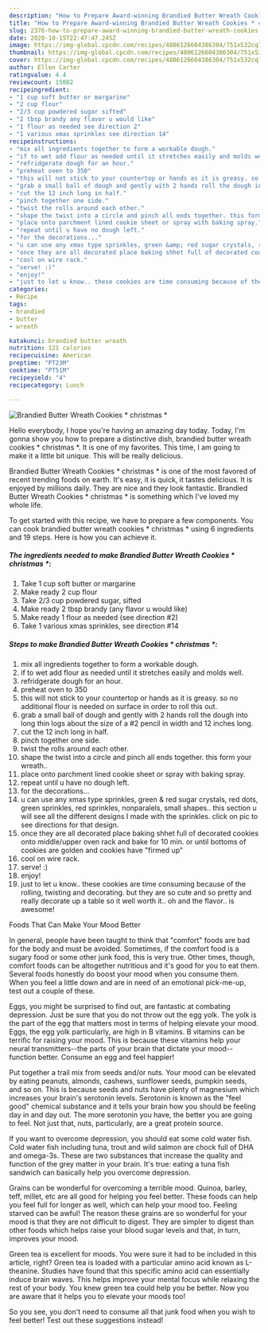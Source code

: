 ```yaml
---
description: "How to Prepare Award-winning Brandied Butter Wreath Cookies * christmas *"
title: "How to Prepare Award-winning Brandied Butter Wreath Cookies * christmas *"
slug: 2376-how-to-prepare-award-winning-brandied-butter-wreath-cookies-christmas
date: 2020-10-15T22:47:47.245Z
image: https://img-global.cpcdn.com/recipes/4806126604386304/751x532cq70/brandied-butter-wreath-cookies-christmas-recipe-main-photo.jpg
thumbnail: https://img-global.cpcdn.com/recipes/4806126604386304/751x532cq70/brandied-butter-wreath-cookies-christmas-recipe-main-photo.jpg
cover: https://img-global.cpcdn.com/recipes/4806126604386304/751x532cq70/brandied-butter-wreath-cookies-christmas-recipe-main-photo.jpg
author: Ellen Carter
ratingvalue: 4.4
reviewcount: 15082
recipeingredient:
- "1 cup soft butter or margarine"
- "2 cup flour"
- "2/3 cup powdered sugar sifted"
- "2 tbsp brandy any flavor u would like"
- "1 flour as needed see direction 2"
- "1 various xmas sprinkles see direction 14"
recipeinstructions:
- "mix all ingredients together to form a workable dough."
- "if to wet add flour as needed until it stretches easily and molds well."
- "refridgerate dough for an hour."
- "preheat oven to 350"
- "this will not stick to your countertop or hands as it is greasy. so no additional flour is needed on surface in order to roll this out."
- "grab a small ball of dough and gently with 2 hands roll the dough into long thin logs about the size of a #2 pencil in width and 12 inches long."
- "cut the 12 inch long in half."
- "pinch together one side."
- "twist the rolls around each other."
- "shape the twist into a circle and pinch all ends together. this form your wreath.."
- "place onto parchment lined cookie sheet or spray with baking spray."
- "repeat until u have no dough left."
- "for the decorations..."
- "u can use any xmas type sprinkles, green &amp; red sugar crystals, red dots, green sprinkles, red sprinkles, nonparalels, small shapes.. this section u will see all the different designs I made with the sprinkles. click on pic to see directions for that design."
- "once they are all decorated place baking shhet full of decorated cookies onto middle/upper oven rack and bake for 10 min. or until bottoms of cookies are golden and cookies have &#34;firmed up&#34;"
- "cool on wire rack."
- "serve! :)"
- "enjoy!"
- "just to let u know.. these cookies are time consuming because of the rolling, twisting and decorating. but they are so cute and so pretty and really decorate up a table so it well worth it.. oh and the flavor.. is awesome!"
categories:
- Recipe
tags:
- brandied
- butter
- wreath

katakunci: brandied butter wreath 
nutrition: 121 calories
recipecuisine: American
preptime: "PT23M"
cooktime: "PT51M"
recipeyield: "4"
recipecategory: Lunch

---
```



![Brandied Butter Wreath Cookies * christmas *](https://img-global.cpcdn.com/recipes/4806126604386304/751x532cq70/brandied-butter-wreath-cookies-christmas-recipe-main-photo.jpg)

Hello everybody, I hope you're having an amazing day today. Today, I'm gonna show you how to prepare a distinctive dish, brandied butter wreath cookies * christmas *. It is one of my favorites. This time, I am going to make it a little bit unique. This will be really delicious.

Brandied Butter Wreath Cookies * christmas * is one of the most favored of recent trending foods on earth. It's easy, it is quick, it tastes delicious. It is enjoyed by millions daily. They are nice and they look fantastic. Brandied Butter Wreath Cookies * christmas * is something which I've loved my whole life.




To get started with this recipe, we have to prepare a few components. You can cook brandied butter wreath cookies * christmas * using 6 ingredients and 19 steps. Here is how you can achieve it.

<!--inarticleads1-->

##### The ingredients needed to make Brandied Butter Wreath Cookies * christmas *:

1. Take 1 cup soft butter or margarine
1. Make ready 2 cup flour
1. Take 2/3 cup powdered sugar, sifted
1. Make ready 2 tbsp brandy (any flavor u would like)
1. Make ready 1 flour as needed (see direction #2)
1. Take 1 various xmas sprinkles, see direction #14




<!--inarticleads2-->

##### Steps to make Brandied Butter Wreath Cookies * christmas *:

1. mix all ingredients together to form a workable dough.
1. if to wet add flour as needed until it stretches easily and molds well.
1. refridgerate dough for an hour.
1. preheat oven to 350
1. this will not stick to your countertop or hands as it is greasy. so no additional flour is needed on surface in order to roll this out.
1. grab a small ball of dough and gently with 2 hands roll the dough into long thin logs about the size of a #2 pencil in width and 12 inches long.
1. cut the 12 inch long in half.
1. pinch together one side.
1. twist the rolls around each other.
1. shape the twist into a circle and pinch all ends together. this form your wreath..
1. place onto parchment lined cookie sheet or spray with baking spray.
1. repeat until u have no dough left.
1. for the decorations...
1. u can use any xmas type sprinkles, green &amp; red sugar crystals, red dots, green sprinkles, red sprinkles, nonparalels, small shapes.. this section u will see all the different designs I made with the sprinkles. click on pic to see directions for that design.
1. once they are all decorated place baking shhet full of decorated cookies onto middle/upper oven rack and bake for 10 min. or until bottoms of cookies are golden and cookies have &#34;firmed up&#34;
1. cool on wire rack.
1. serve! :)
1. enjoy!
1. just to let u know.. these cookies are time consuming because of the rolling, twisting and decorating. but they are so cute and so pretty and really decorate up a table so it well worth it.. oh and the flavor.. is awesome!




Foods That Can Make Your Mood Better


In general, people have been taught to think that "comfort" foods are bad for the body and must be avoided. Sometimes, if the comfort food is a sugary food or some other junk food, this is very true. Other times, though, comfort foods can be altogether nutritious and it's good for you to eat them. Several foods honestly do boost your mood when you consume them. When you feel a little down and are in need of an emotional pick-me-up, test out a couple of these.

Eggs, you might be surprised to find out, are fantastic at combating depression. Just be sure that you do not throw out the egg yolk. The yolk is the part of the egg that matters most in terms of helping elevate your mood. Eggs, the egg yolk particularly, are high in B vitamins. B vitamins can be terrific for raising your mood. This is because these vitamins help your neural transmitters--the parts of your brain that dictate your mood--function better. Consume an egg and feel happier!

Put together a trail mix from seeds and/or nuts. Your mood can be elevated by eating peanuts, almonds, cashews, sunflower seeds, pumpkin seeds, and so on. This is because seeds and nuts have plenty of magnesium which increases your brain's serotonin levels. Serotonin is known as the "feel good" chemical substance and it tells your brain how you should be feeling day in and day out. The more serotonin you have, the better you are going to feel. Not just that, nuts, particularly, are a great protein source.

If you want to overcome depression, you should eat some cold water fish. Cold water fish including tuna, trout and wild salmon are chock full of DHA and omega-3s. These are two substances that increase the quality and function of the grey matter in your brain. It's true: eating a tuna fish sandwich can basically help you overcome depression. 

Grains can be wonderful for overcoming a terrible mood. Quinoa, barley, teff, millet, etc are all good for helping you feel better. These foods can help you feel full for longer as well, which can help your mood too. Feeling starved can be awful! The reason these grains are so wonderful for your mood is that they are not difficult to digest. They are simpler to digest than other foods which helps raise your blood sugar levels and that, in turn, improves your mood.

Green tea is excellent for moods. You were sure it had to be included in this article, right? Green tea is loaded with a particular amino acid known as L-theanine. Studies have found that this specific amino acid can essentially induce brain waves. This helps improve your mental focus while relaxing the rest of your body. You knew green tea could help you be better. Now you are aware that it helps you to elevate your moods too!

So you see, you don't need to consume all that junk food when you wish to feel better! Test out  these suggestions  instead!

